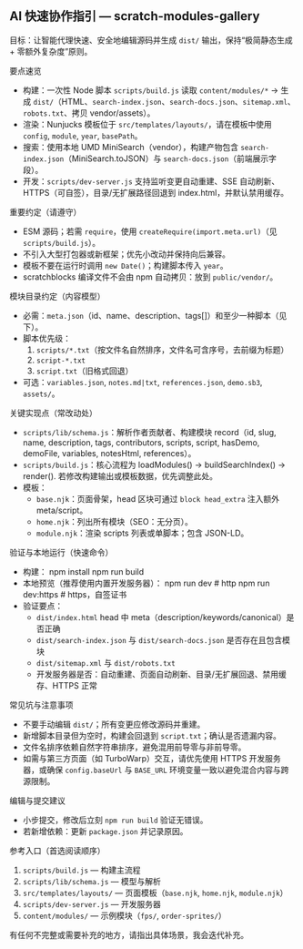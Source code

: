 ## AI 快速协作指引 — scratch-modules-gallery

目标：让智能代理快速、安全地编辑源码并生成 `dist/` 输出，保持“极简静态生成 + 零额外复杂度”原则。

要点速览

- 构建：一次性 Node 脚本 `scripts/build.js` 读取 `content/modules/*` -> 生成 `dist/`（HTML、`search-index.json`、`search-docs.json`、`sitemap.xml`、`robots.txt`、拷贝 vendor/assets）。
- 渲染：Nunjucks 模板位于 `src/templates/layouts/`，请在模板中使用 `config`, `module`, `year`, `basePath`。
- 搜索：使用本地 UMD MiniSearch（vendor），构建产物包含 `search-index.json`（MiniSearch.toJSON）与 `search-docs.json`（前端展示字段）。
- 开发：`scripts/dev-server.js` 支持监听变更自动重建、SSE 自动刷新、HTTPS（可自签），目录/无扩展路径回退到 index.html，并默认禁用缓存。

重要约定（请遵守）

- ESM 源码；若需 `require`，使用 `createRequire(import.meta.url)`（见 `scripts/build.js`）。
- 不引入大型打包器或新框架；优先小改动并保持向后兼容。
- 模板不要在运行时调用 `new Date()`；构建脚本传入 `year`。
- scratchblocks 编译文件不会由 npm 自动拷贝：放到 `public/vendor/`。

模块目录约定（内容模型）

- 必需：`meta.json`（id、name、description、tags[]）和至少一种脚本（见下）。
- 脚本优先级：
  1.  `scripts/*.txt`（按文件名自然排序，文件名可含序号，去前缀为标题）
  2.  `script-*.txt`
  3.  `script.txt`（旧格式回退）
- 可选：`variables.json`, `notes.md|txt`, `references.json`, `demo.sb3`, `assets/`。

关键实现点（常改动处）

- `scripts/lib/schema.js`：解析作者贡献者、构建模块 record（id, slug, name, description, tags, contributors, scripts, script, hasDemo, demoFile, variables, notesHtml, references）。
- `scripts/build.js`：核心流程为 loadModules() -> buildSearchIndex() -> render(). 若修改构建输出或模板数据，优先调整此处。
- 模板：
  - `base.njk`：页面骨架，head 区块可通过 `block head_extra` 注入额外 meta/script。
  - `home.njk`：列出所有模块（SEO：无分页）。
  - `module.njk`：渲染 scripts 列表或单脚本；包含 JSON-LD。

验证与本地运行（快速命令）

- 构建：
  npm install
  npm run build
- 本地预览（推荐使用内置开发服务器）：
  npm run dev # http
  npm run dev:https # https，自签证书
- 验证要点：
  - `dist/index.html` head 中 meta（description/keywords/canonical）是否正确
  - `dist/search-index.json` 与 `dist/search-docs.json` 是否存在且包含模块
  - `dist/sitemap.xml` 与 `dist/robots.txt`
  - 开发服务器是否：自动重建、页面自动刷新、目录/无扩展回退、禁用缓存、HTTPS 正常

常见坑与注意事项

- 不要手动编辑 `dist/`；所有变更应修改源码并重建。
- 新增脚本目录但为空时，构建会回退到 `script.txt`；确认是否遗漏内容。
- 文件名排序依赖自然字符串排序，避免混用前导零与非前导零。
- 如需与第三方页面（如 TurboWarp）交互，请优先使用 HTTPS 开发服务器，或确保 `config.baseUrl` 与 `BASE_URL` 环境变量一致以避免混合内容与跨源限制。

编辑与提交建议

- 小步提交，修改后立刻 `npm run build` 验证无错误。
- 若新增依赖：更新 `package.json` 并记录原因。

参考入口（首选阅读顺序）

1. `scripts/build.js` — 构建主流程
2. `scripts/lib/schema.js` — 模型与解析
3. `src/templates/layouts/` — 页面模板（`base.njk`, `home.njk`, `module.njk`）
4. `scripts/dev-server.js` — 开发服务器
5. `content/modules/` — 示例模块（`fps/`, `order-sprites/`）

有任何不完整或需要补充的地方，请指出具体场景，我会迭代补充。
